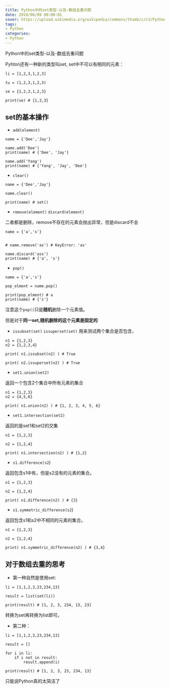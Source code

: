 ```yaml
---
title: Python中的set类型-以及-数组去重问题
date: 2018/06/09 00:00:01
cover: https://upload.wikimedia.org/wikipedia/commons/thumb/c/c3/Python-logo-notext.svg/1200px-Python-logo-notext.svg.png
tags: 
- Python
categories: 
- Python
---
```

Python中的set类型-以及-数组去重问题
<!--more-->

Pyhton还有一种新的类型叫set, set中不可以有相同的元素：

```
li = [1,2,3,1,2,3]

tu = (1,2,3,1,2,3)

se = {1,2,3,1,2,3}

print(se) # {1,2,3}
```

## set的基本操作

- `add(element)`

```
name = {'Dee','Jay'}

name.add('Dee')
print(name) # {'Dee', 'Jay'}

name.add('Yang')
print(name) # {'Yang', 'Jay', 'Dee'}

```

- `clear()`

```
name = {'Dee','Jay'}

name.clear()

print(name) # set()
```

- `remove(element)` `discard(element)`

二者都是删除，remove不存在的元素会抛出异常，但是discard不会
```
name = {'a','s'}


# name.remove('as') # KeyError: 'as'

name.discard('ass') 
print(name) # {'a', 's'}

```

- `pop()`

```
name = {'a','s'}

pop_elment = name.pop()

print(pop_elment) # a
print(name) # {'s'}
```

注意这个`pop()`只是**随机**删除一个元素值。

但是对于**同一set,随机删除的这个元素是固定的**

- `issubset(set)` `issuperset(set)`
用来测试两个集合是否包含，

```
n1 = {1,2,3}
n2 = {1,2,3,4}

print( n1.issubset(n2) ) # True

print( n2.issuperset(n2) ) # True
```

- `set1.union(set2)`

返回一个包含2个集合中所有元素的集合
```
n1 = {1,2,3}
n2 = {4,5,6}

print( n1.union(n2) ) # {1, 2, 3, 4, 5, 6}
```

- `set1.intersection(set2)`

返回的是set1和set2的交集

```
n1 = {1,2,3}

n2 = {1,2,4}

print( n1.intersection(n2) ) # {1,2}
```

- `s1.difference(s2`)

返回包含s1中有，但是s2没有的元素的集合。

```
n1 = {1,2,3}

n2 = {1,2,4}

print( n1.difference(n2) ) # {3}
```

- `s1.symmetric_difference(s2`)

返回包含s1和s2中不相同的元素的集合。

```
n1 = {1,2,3}

n2 = {1,2,4}

print( n1.symmetric_difference(n2) ) # {3,4}
```


## 对于数组去重的思考

- 第一种自然是使用set:

```
li = [1,1,2,3,23,234,13]

result = list(set(li))

print(result) # [1, 2, 3, 234, 13, 23]

```

转换为set再转换为list即可。

- 第二种：

```
li = [1,1,2,3,23,234,13]

result = []

for i in li:
    if i not in result:
        result.append(i)

print(result) # [1, 2, 3, 23, 234, 13]

```

只能说Python真的太简洁了
